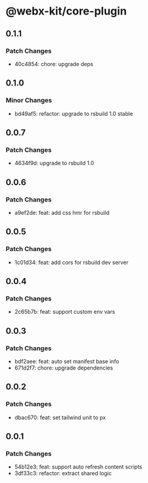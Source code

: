 # @webx-kit/core-plugin

## 0.1.1

### Patch Changes

- 40c4854: chore: upgrade deps

## 0.1.0

### Minor Changes

- bd49af5: refactor: upgrade to rsbuild 1.0 stable

## 0.0.7

### Patch Changes

- 4634f9d: upgrade to rsbuild 1.0

## 0.0.6

### Patch Changes

- a9ef2de: feat: add css hmr for rsbuild

## 0.0.5

### Patch Changes

- 1c01d34: feat: add cors for rsbuild dev server

## 0.0.4

### Patch Changes

- 2c65b7b: feat: support custom env vars

## 0.0.3

### Patch Changes

- bdf2aee: feat: auto set manifest base info
- 671d2f7: chore: upgrade dependencies

## 0.0.2

### Patch Changes

- dbac670: feat: set tailwind unit to px

## 0.0.1

### Patch Changes

- 54b12e3: feat: support auto refresh content scripts
- 3df33c3: refactor: extract shared logic
